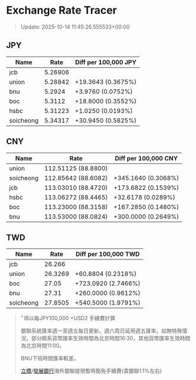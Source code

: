 # Exchange Rate Tracer

> Update: 2025-10-14 11:45:26.555533+00:00

## JPY

| Name      |    Rate | Diff per 100,000 JPY   |
|-----------|---------|------------------------|
| jcb       | 5.26906 |                        |
| union     | 5.28842 | +19.3643 (0.3675%)     |
| bnu       | 5.2924  | +3.9760 (0.0752%)      |
| boc       | 5.3112  | +18.8000 (0.3552%)     |
| hsbc      | 5.31223 | +1.0250 (0.0193%)      |
| soicheong | 5.34317 | +30.9450 (0.5825%)     |

## CNY

| Name      | Rate                | Diff per 100,000 CNY   |
|-----------|---------------------|------------------------|
| union     | 112.51125	(88.8800) |                        |
| soicheong | 112.85642	(88.6082) | +345.1640 (0.3068%)    |
| jcb       | 113.03010	(88.4720) | +173.6822 (0.1539%)    |
| hsbc      | 113.06272	(88.4465) | +32.6178 (0.0289%)     |
| boc       | 113.23000	(88.3158) | +167.2850 (0.1480%)    |
| bnu       | 113.53000	(88.0824) | +300.0000 (0.2649%)    |

## TWD

| Name      |    Rate | Diff per 100,000 TWD   |
|-----------|---------|------------------------|
| jcb       | 26.266  |                        |
| union     | 26.3269 | +60.8804 (0.2318%)     |
| boc       | 27.05   | +723.0920 (2.7466%)    |
| bnu       | 27.31   | +260.0000 (0.9612%)    |
| soicheong | 27.8505 | +540.5000 (1.9791%)    |


> ¹ IB以每JPY100,000 +USD2 手續費計算
>
> 銀聯系統匯率週一至週五每日更新，週六周日延用週五匯率。如無特殊情況，部分歐系貨幣匯率生效時間為北京時間16:30，其他貨幣匯率生效時間為北京時間11:00。
>
> BNU下班時間匯率較差。
>
> [立橋](https://www.wlbank.com.mo/uploads/ueditor/file/20181211/1544536513900230.pdf)/[發展銀行](https://www.mdb.com.mo/Service_Charges_20230728.pdf)海外銀聯提現暫時豁免手續費(貴銀聯1.1%左右)

